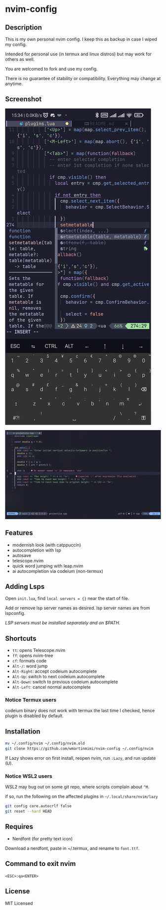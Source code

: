 # nvim-config

## Description

This is my own personal nvim config.
I keep this as backup in case I wiped my config.

Intended for personal use (in termux and linux distros) but may work for others as well.

You are welcomed to fork and use my config.

There is no guarantee of stability or compatibility.
Everything may change at anytime.

## Screenshot

![Example](example.jpg)

![Example 2](example2.png)

## Features

- modernish look (with catppuccin)
- autocompletion with lsp
- autosave
- telescope.nvim
- quick word jumping with leap.nvim
- ai autocompletion via codeium (non-termux)

## Adding Lsps

Open `init.lua`, find `local servers = {}` near the start of file.

Add or remove lsp server names as desired.
lsp server names are from lspconfig.

*LSP servers must be installed separately and on $PATH.*

## Shortcuts

- `tt`: opens Telescope.nvim
- `ff`: opens nvim-tree
- `cf`: formats code
- `Alt-/`: word jump
- `Alt-Right`: accept codeium autocomplete
- `Alt-Up`: switch to next codeium autocomplete
- `Alt-Down`: switch to previous codeium autocomplete
- `Alt-Left`: cancel normal autocomplete

### Notice Termux users

codeium binary does not work with termux the last time I checked, hence plugin is disabled by default.

## Installation

```bash
mv ~/.config/nvim ~/.config/nvim.old
git clone https://github.com/wmartinmimi/nvim-config ~/.config/nvim
```

If Lazy shows error on first install, reopen nvim, run `:Lazy`, and run update (U).

### Notice WSL2 users

WSL2 may bug out on some git repo, where scripts complain about `^M`.

if so, run the following on the affected plugins in `~/.local/share/nvim/lazy`

```sh
git config core.autocrlf false
git reset --hard HEAD
```

## Requires

- Nerdfont (for pretty text icon)

Download a nerdfont, paste in ~/.termux, and rename to `font.ttf`.

## Command to exit nvim

`<ESC>:qa<ENTER>`

## License

MIT Licensed
